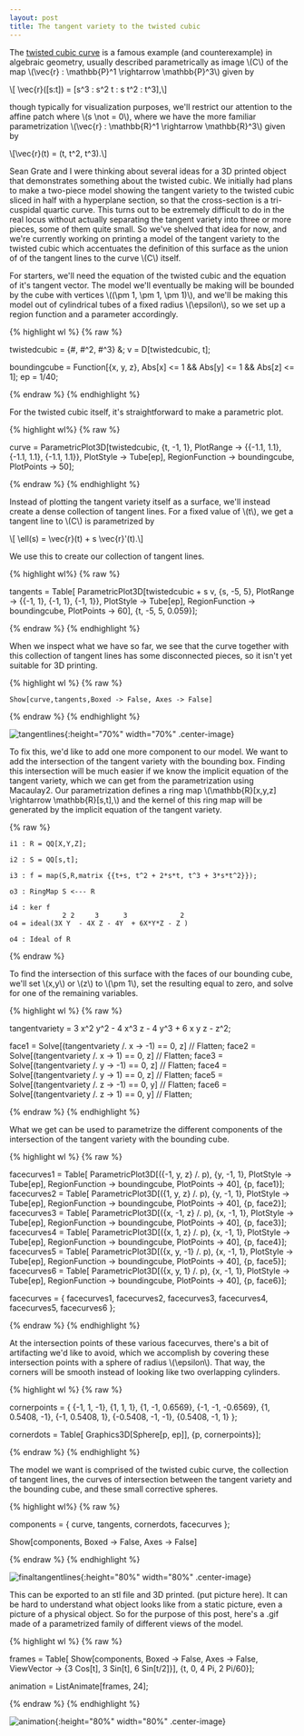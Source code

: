 ```yaml
---
layout: post
title: The tangent variety to the twisted cubic
---
```


The [twisted cubic curve](https://en.wikipedia.org/wiki/Twisted_cubic)
is a famous example (and counterexample) in algebraic geometry,
usually described parametrically as image \\(C\\) of the map
\\(\vec{r} : \mathbb{P}^1 \rightarrow \mathbb{P}^3\\) given by

\\[ \vec{r}([s:t]) = [s^3 : s^2 t : s t^2 : t^3],\\]

though typically for visualization purposes, we'll restrict our
attention to the affine patch where \\(s \not = 0\\), where we have
the more familiar parametrization \\(\vec{r} : \mathbb{R}^1
\rightarrow \mathbb{R}^3\\) given by

\\[\vec{r}(t) = (t, t^2, t^3).\\]

Sean Grate and I were thinking about several ideas for a 3D printed
object that demonstrates something about the twisted cubic. We
initially had plans to make a two-piece model showing the tangent
variety to the twisted cubic sliced in half with a hyperplane section,
so that the cross-section is a tri-cuspidal quartic curve. This turns
out to be extremely difficult to do in the real locus without actually
separating the tangent variety into three or more pieces, some of them
quite small. So we've shelved that idea for now, and we're currently
working on printing a model of the tangent variety to the twisted
cubic which accentuates the definition of this surface as the union of
of the tangent lines to the curve \\(C\\) itself.

For starters, we'll need the equation of the twisted cubic and the
equation of it's tangent vector. The model we'll eventually be making
will be bounded by the cube with vertices \\((\pm 1, \pm 1, \pm 1)\\),
and we'll be making this model out of cylindrical tubes of a fixed
radius \\(\epsilon\\), so we set up a region function and a parameter
accordingly.

{% highlight wl %}
{% raw %}

twistedcubic = {#, #^2, #^3} &;
v = D[twistedcubic, t];

boundingcube = Function[{x, y, z},
   Abs[x] <= 1 && Abs[y] <= 1 && Abs[z] <= 1];
ep = 1/40;

{% endraw %}
{% endhighlight %}

For the twisted cubic itself, it's straightforward to make a
parametric plot.

{% highlight wl%}
{% raw %}

curve = ParametricPlot3D[twistedcubic, {t, -1, 1}, 
   PlotRange -> {{-1.1, 1.1}, 
                 {-1.1, 1.1},
                 {-1.1, 1.1}},
   PlotStyle -> Tube[ep],
   RegionFunction -> boundingcube,
   PlotPoints -> 50];

{% endraw %}
{% endhighlight %}

Instead of plotting the tangent variety itself as a surface, we'll
instead create a dense collection of tangent lines. For a fixed value
of \\(t\\), we get a tangent line to \\(C\\) is parametrized by

\\[ \\ell(s) = \\vec{r}(t) + s \\vec{r}'(t).\\]

We use this to create our collection of tangent lines.

{% highlight wl%}
{% raw %}

tangents = Table[
   ParametricPlot3D[twistedcubic + s v, {s, -5, 5}, 
    PlotRange -> {{-1, 1},
                  {-1, 1},
                  {-1, 1}},
    PlotStyle -> Tube[ep],
    RegionFunction -> boundingcube,
    PlotPoints -> 60],
   {t, -5, 5, 0.059}];

{% endraw %}
{% endhighlight %}

When we inspect what we have so far, we see that the curve together
with this collection of tangent lines has some disconnected pieces, so
it isn't yet suitable for 3D printing.

{% highlight wl %}
{% raw  %}

	Show[curve,tangents,Boxed -> False, Axes -> False]
	
{% endraw %}
{% endhighlight %}

![tangentlines]({{site.url}}/public/tangentlines.png){:height="70%"
width="70%" .center-image}

To fix this, we'd like to add one more component to our model. We want
to add the intersection of the tangent variety with the bounding
box. Finding this intersection will be much easier if we know the
implicit equation of the tangent variety, which we can get from the
parametrization using Macaulay2. Our parametrization defines a ring
map \\(\mathbb{R}[x,y,z] \rightarrow \mathbb{R}[s,t],\\) and the
kernel of this ring map will be generated by the implicit equation of
the tangent variety.

{% raw %}

    i1 : R = QQ[X,Y,Z];

    i2 : S = QQ[s,t];

    i3 : f = map(S,R,matrix {{t+s, t^2 + 2*s*t, t^3 + 3*s*t^2}});

    o3 : RingMap S <--- R

    i4 : ker f
                 2 2     3      3             2
    o4 = ideal(3X Y  - 4X Z - 4Y  + 6X*Y*Z - Z )

    o4 : Ideal of R
{% endraw %}

To find the intersection of this surface with the faces of our
bounding cube, we'll set \\(x,y\\) or \\(z\\) to \\(\pm 1\\), set the
resulting equal to zero, and solve for one of the remaining
variables.

{% highlight wl %}
{% raw %}

tangentvariety = 3 x^2 y^2 - 4 x^3 z - 4 y^3 + 6 x y z - z^2;

face1 = Solve[(tangentvariety /. x -> -1) == 0, z] // Flatten;
face2 = Solve[(tangentvariety /. x -> 1) == 0, z] // Flatten;
face3 = Solve[(tangentvariety /. y -> -1) == 0, z] // Flatten;
face4 = Solve[(tangentvariety /. y -> 1) == 0, z] // Flatten;
face5 = Solve[(tangentvariety /. z -> -1) == 0, y] // Flatten;
face6 = Solve[(tangentvariety /. z -> 1) == 0, y] // Flatten;

{% endraw %}
{% endhighlight %}

What we get can be used to parametrize the different components of the
intersection of the tangent variety with the bounding cube.

{% highlight wl %}
{% raw %}

facecurves1 = Table[
   ParametricPlot3D[({-1, y, z} /. p), {y, -1, 1},
    PlotStyle -> Tube[ep],
    RegionFunction -> boundingcube,
    PlotPoints -> 40],
   {p, face1}];
facecurves2 = Table[
   ParametricPlot3D[({1, y, z} /. p), {y, -1, 1},
    PlotStyle -> Tube[ep],
    RegionFunction -> boundingcube,
    PlotPoints -> 40],
   {p, face2}];
facecurves3 = Table[
   ParametricPlot3D[({x, -1, z} /. p), {x, -1, 1},
    PlotStyle -> Tube[ep],
    RegionFunction -> boundingcube,
    PlotPoints -> 40],
   {p, face3}];
facecurves4 = Table[
   ParametricPlot3D[({x, 1, z} /. p), {x, -1, 1},
    PlotStyle -> Tube[ep],
    RegionFunction -> boundingcube,
    PlotPoints -> 40],
   {p, face4}];
facecurves5 = Table[
   ParametricPlot3D[({x, y, -1} /. p), {x, -1, 1},
    PlotStyle -> Tube[ep],
    RegionFunction -> boundingcube,
    PlotPoints -> 40],
   {p, face5}];
facecurves6 = Table[
   ParametricPlot3D[({x, y, 1} /. p), {x, -1, 1},
    PlotStyle -> Tube[ep],
    RegionFunction -> boundingcube,
    PlotPoints -> 40],
   {p, face6}];

facecurves = {
   facecurves1,
   facecurves2,
   facecurves3,
   facecurves4,
   facecurves5,
   facecurves6
   };

{% endraw %}
{% endhighlight %}

At the intersection points of these various facecurves, there's a bit
of artifacting we'd like to avoid, which we accomplish by covering
these intersection points with a sphere of radius \\(\epsilon\\). That
way, the corners will be smooth instead of looking like two
overlapping cylinders.

{% highlight wl %}
{% raw %}

cornerpoints = {
   {-1, 1, -1},
   {1, 1, 1},
   {1, -1, 0.6569},
   {-1, -1, -0.6569},
   {1, 0.5408, -1},
   {-1, 0.5408, 1},
   {-0.5408, -1, -1},
   {0.5408, -1, 1}
   };

cornerdots = Table[
	Graphics3D[Sphere[p, ep]],
               {p, cornerpoints}];

{% endraw %}
{% endhighlight %}

The model we want is comprised of the twisted cubic curve, the
collection of tangent lines, the curves of intersection between the
tangent variety and the bounding cube, and these small corrective
spheres.

{% highlight wl%}
{% raw %}

components = {
curve, 
tangents, 
cornerdots, 
facecurves
};

Show[components, Boxed -> False, Axes -> False]

{% endraw %}
{% endhighlight %}

![finaltangentlines]({{site.url}}/public/finaltangentlines.png){:height="80%"
width="80%" .center-image}

This can be exported to an stl file and 3D printed. (put picture
here). It can be hard to understand what object looks like from a
static picture, even a picture of a physical object. So for the
purpose of this post, here's a .gif made of a parametrized family of
different views of the model.

{% highlight wl %}
{% raw %}

frames = Table[
   Show[components,
   Boxed -> False,
   Axes -> False, 
   ViewVector -> {3 Cos[t],
                  3 Sin[t],
                  6 Sin[t/2]}],
                  {t, 0, 4 Pi, 2 Pi/60}];

animation = ListAnimate[frames, 24];

{% endraw %}
{% endhighlight %}

![animation]({{site.url}}/public/animation.gif){:height="80%"
width="80%" .center-image}

